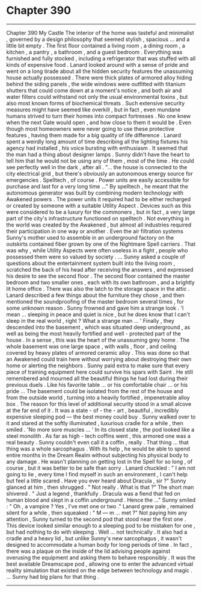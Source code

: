 
# Chapter 390


---

Chapter 390 My Castle
The interior of the home was tasteful and minimalist , governed by a design philosophy that seemed stylish , spacious ... and a little bit empty .
The first floor contained a living room , a dining room , a kitchen , a pantry , a bathroom , and a guest bedroom . Everything was furnished and fully stocked , including a refrigerator that was stuffed with all kinds of expensive food .
Lanard looked around with a sense of pride and went on a long tirade about all the hidden security features the unassuming house actually possessed . There were thick plates of armored alloy hiding behind the siding panels , the wide windows were outfitted with titanium shutters that could come down at a moment's notice , and both air and water filters could withstand not only the usual environmental toxins , but also most known forms of biochemical threats .
Such extensive security measures might have seemed like overkill , but in fact , even mundane humans strived to turn their homes into compact fortresses . No one knew when the next Gate would open , and how close to them it would be . Even though most homeowners were never going to use these protective features , having them made for a big quality of life difference .
Lanard spent a weirdly long amount of time describing all the lighting fixtures his agency had installed , his voice bursting with enthusiasm . It seemed that the man had a thing about designer lamps . Sunny didn't have the heart to tell him that he would not be using any of them , most of the time . He could see perfectly well in the dark , after all .
"... the house is connected to the city electrical grid , but there's obviously an autonomous energy source for emergencies . Spelltech , of course . Power units are easily accessible for purchase and last for a very long time …"
By spelltech , he meant that the autonomous generator was built by combining modern technology with Awakened powers . The power units it required had to be either recharged or created by someone with a suitable Utility Aspect . Devices such as this were considered to be a luxury for the commoners , but in fact , a very large part of the city's infrastructure functioned on spelltech .
Not everything in the world was created by the Awakened , but almost all industries required their participation in one way or another . Even the air filtration systems Sunny's mother used to assemble in an underground factory on the outskirts contained fiber grown by one of the Nightmare Spell carriers .
That was why , while Utility Aspects were often useless in a fight , people who possessed them were so valued by society .
… Sunny asked a couple of questions about the entertainment system built into the living room , scratched the back of his head after receiving the answers , and expressed his desire to see the second floor .
The second floor contained the master bedroom and two smaller ones , each with its own bathroom , and a brightly lit home office . There was also the latch to the storage space in the attic . Lanard described a few things about the furniture they chose , and then mentioned the soundproofing of the master bedroom several times , for some unknown reason .
Sunny frowned and gave him a strange look .
'I mean … sleeping in peace and quiet is nice , but he does know that I can't sleep in the real world , right ? What a strange man … '
Finally , they descended into the basement , which was situated deep underground , as well as being the most heavily fortified and well - protected part of the house . In a sense , this was the heart of the unassuming grey home .
The whole basement was one large space , with walls , floor , and ceiling covered by heavy plates of armored ceramic alloy . This was done so that an Awakened could train here without worrying about destroying their own home or alerting the neighbors .
Sunny paid extra to make sure that every piece of training equipment here could survive his spars with Saint . He still remembered and mourned all the beautiful things he had lost during their previous duels . Like his favorite table ... or his comfortable chair ... or his pride ...
The basement could be isolated from the rest of the house and from the outside world , turning into a heavily fortified , impenetrable alloy box . The reason for this level of additional security stood in a small alcove at the far end of it .
It was a state - of - the - art , beautiful , incredibly expensive sleeping pod — the best money could buy . Sunny walked over to it and stared at the softly illuminated , luxurious cradle for a while , then smiled .
'No more sore muscles … '
In its closed state , the pod looked like a steel monolith . As far as high - tech coffins went , this armored one was a real beauty . Sunny couldn't even call it a coffin , really . That thing … that thing was a whole sarcophagus .
With its help , he would be able to spend entire months in the Dream Realm without subjecting his physical body to any damage . He wasn't planning on getting lost in the Spell for so long , of course , but it was better to be safe than sorry .
Lanard chuckled :
" I am not going to lie , every time I find myself in such an environment , I can't help but feel a little scared . Have you ever heard about Dracula , sir ?"
Sunny glanced at him , then shrugged .
" Not really . What is that ?"
The short man shivered .
" Just a legend , thankfully . Dracula was a fiend that fed on human blood and slept in a coffin underground . Hence the …"
Sunny smiled :
" Oh , a vampire ? Yes , I've met one or two ."
Lanard grew pale , remained silent for a while , then squeaked :
" M — m … met ?"
Not paying him any attention , Sunny turned to the second pod that stood near the first one .
This device looked similar enough to a sleeping pod to be mistaken for one , but had nothing to do with sleeping . Well … not technically .
It also had a cradle and a heavy lid , but unlike Sunny's new sarcophagus , it wasn't designed to accommodate a human body for long periods of time . In fact , there was a plaque on the inside of the lid advising people against overusing the equipment and asking them to behave responsibly .
It was the best available Dreamscape pod , allowing one to enter the advanced virtual reality simulation that existed on the edge between technology and magic .
… Sunny had big plans for that thing .

---

